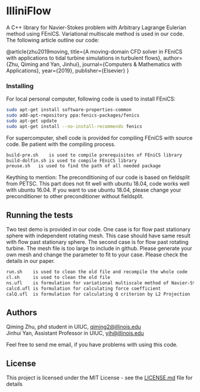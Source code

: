 # IlliniFlow

A C++ library for Navier-Stokes problem with Arbitrary Lagrange Eulerian method using FEniCS. Variational multiscale method is used in our code. The following article outline our code:

@article{zhu2019moving,
  title={A moving-domain CFD solver in FEniCS with applications to tidal turbine simulations in turbulent flows},
  author={Zhu, Qiming and Yan, Jinhui},
  journal={Computers \& Mathematics with Applications},
  year={2019},
  publisher={Elsevier}
}


### Installing

For local personal computer, following code is used to install FEniCS:  
```bash
sudo apt-get install software-properties-common  
sudo add-apt-repository ppa:fenics-packages/fenics  
sudo apt-get update  
sudo apt-get install --no-install-recommends fenics  
```
For supercomputer, shell code is provided for compiling FEniCS with source code. Be patient with the compiling process.  
```bash
build-pre.sh	is used to compile prerequisites of FEniCS library  
build-dolfin.sh is used to compile FEniCS library  
preuse.sh	is used to find the path of all needed package  
```
Keything to mention:
The preconditioning of our code is based on fieldsplit from PETSC. This part does not fit well with ubuntu 18.04, code works well with ubuntu 16.04. If you want to use ubuntu 18.04, please change your preconditioner to other preconditioner without fieldsplit.

## Running the tests

Two test demo is provided in our code. One case is for flow past stationary sphere with independent rotating mesh. This case should have same result with flow past stationary sphere. The second case is for flow past rotating turbine. The mesh file is too large to include in github. Please generate your own mesh and change the parameter to fit to your case. Please check the details in our paper.
```bash
run.sh    is used to clean the old file and recompile the whole code  
cl.sh     is used to clean the old file  
ns.ufl    is formulation for variational multiscale method of Navier-Stokes problem  
calcd.ufl is formulation for calculating force coefficient  
calQ.ufl  is formulation for calculating Q criterion by L2 Projection  
```
## Authors

Qiming Zhu, phd student in UIUC, 		qiming2@illinois.edu  
Jinhui Yan, Assistant Professor in UIUC,	yjh@illinois.edu  

Feel free to send me email, if you have problems with using this code.  

## License

This project is licensed under the MIT License - see the [LICENSE.md](LICENSE.md) file for details  


